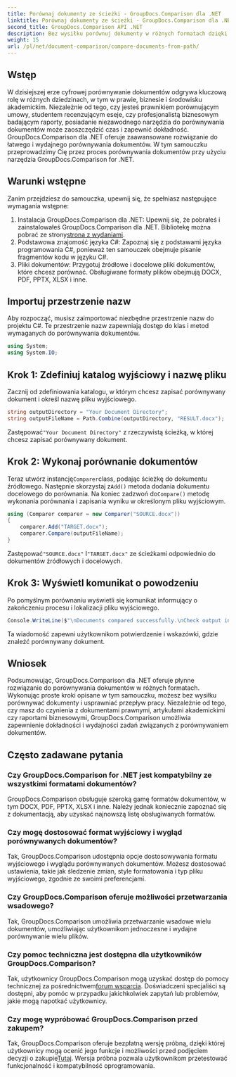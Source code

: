 ```yaml
---
title: Porównaj dokumenty ze ścieżki - GroupDocs.Comparison dla .NET
linktitle: Porównaj dokumenty ze ścieżki - GroupDocs.Comparison dla .NET
second_title: GroupDocs.Comparison API .NET
description: Bez wysiłku porównuj dokumenty w różnych formatach dzięki GroupDocs.Comparison dla .NET. Oszczędź czas i zapewnij dokładność w zadaniach prawnych, akademickich i biznesowych.
weight: 15
url: /pl/net/document-comparison/compare-documents-from-path/
---
```

## Wstęp
W dzisiejszej erze cyfrowej porównywanie dokumentów odgrywa kluczową rolę w różnych dziedzinach, w tym w prawie, biznesie i środowisku akademickim. Niezależnie od tego, czy jesteś prawnikiem porównującym umowy, studentem recenzującym eseje, czy profesjonalistą biznesowym badającym raporty, posiadanie niezawodnego narzędzia do porównywania dokumentów może zaoszczędzić czas i zapewnić dokładność. GroupDocs.Comparison dla .NET oferuje zaawansowane rozwiązanie do łatwego i wydajnego porównywania dokumentów. W tym samouczku przeprowadzimy Cię przez proces porównywania dokumentów przy użyciu narzędzia GroupDocs.Comparison for .NET.
## Warunki wstępne
Zanim przejdziesz do samouczka, upewnij się, że spełniasz następujące wymagania wstępne:
1. Instalacja GroupDocs.Comparison dla .NET: Upewnij się, że pobrałeś i zainstalowałeś GroupDocs.Comparison dla .NET. Bibliotekę można pobrać ze strony[strona z wydaniami](https://releases.groupdocs.com/comparison/net/).
2. Podstawowa znajomość języka C#: Zapoznaj się z podstawami języka programowania C#, ponieważ ten samouczek obejmuje pisanie fragmentów kodu w języku C#.
3. Pliki dokumentów: Przygotuj źródłowe i docelowe pliki dokumentów, które chcesz porównać. Obsługiwane formaty plików obejmują DOCX, PDF, PPTX, XLSX i inne.

## Importuj przestrzenie nazw
Aby rozpocząć, musisz zaimportować niezbędne przestrzenie nazw do projektu C#. Te przestrzenie nazw zapewniają dostęp do klas i metod wymaganych do porównywania dokumentów.
```csharp
using System;
using System.IO;
```
## Krok 1: Zdefiniuj katalog wyjściowy i nazwę pliku
Zacznij od zdefiniowania katalogu, w którym chcesz zapisać porównywany dokument i określ nazwę pliku wyjściowego.
```csharp
string outputDirectory = "Your Document Directory";
string outputFileName = Path.Combine(outputDirectory, "RESULT.docx");
```
 Zastępować`"Your Document Directory"` z rzeczywistą ścieżką, w której chcesz zapisać porównywany dokument.
## Krok 2: Wykonaj porównanie dokumentów
 Teraz utwórz instancję`Comparer`class, podając ścieżkę do dokumentu źródłowego. Następnie skorzystaj z`Add()` metoda dodania dokumentu docelowego do porównania. Na koniec zadzwoń do`Compare()` metodę wykonania porównania i zapisania wyniku w określonym pliku wyjściowym.
```csharp
using (Comparer comparer = new Comparer("SOURCE.docx"))
{
    comparer.Add("TARGET.docx");
    comparer.Compare(outputFileName);
}
```
 Zastępować`"SOURCE.docx"` I`"TARGET.docx"` ze ścieżkami odpowiednio do dokumentów źródłowych i docelowych.
## Krok 3: Wyświetl komunikat o powodzeniu
Po pomyślnym porównaniu wyświetli się komunikat informujący o zakończeniu procesu i lokalizacji pliku wyjściowego.
```csharp
Console.WriteLine($"\nDocuments compared successfully.\nCheck output in {outputDirectory}.");
```
Ta wiadomość zapewni użytkownikom potwierdzenie i wskazówki, gdzie znaleźć porównywany dokument.

## Wniosek
Podsumowując, GroupDocs.Comparison dla .NET oferuje płynne rozwiązanie do porównywania dokumentów w różnych formatach. Wykonując proste kroki opisane w tym samouczku, możesz bez wysiłku porównywać dokumenty i usprawniać przepływ pracy. Niezależnie od tego, czy masz do czynienia z dokumentami prawnymi, artykułami akademickimi czy raportami biznesowymi, GroupDocs.Comparison umożliwia zapewnienie dokładności i wydajności zadań związanych z porównywaniem dokumentów.
## Często zadawane pytania
### Czy GroupDocs.Comparison for .NET jest kompatybilny ze wszystkimi formatami dokumentów?
GroupDocs.Comparison obsługuje szeroką gamę formatów dokumentów, w tym DOCX, PDF, PPTX, XLSX i inne. Należy jednak koniecznie zapoznać się z dokumentacją, aby uzyskać najnowszą listę obsługiwanych formatów.
### Czy mogę dostosować format wyjściowy i wygląd porównywanych dokumentów?
Tak, GroupDocs.Comparison udostępnia opcje dostosowywania formatu wyjściowego i wyglądu porównywanych dokumentów. Możesz dostosować ustawienia, takie jak śledzenie zmian, style formatowania i typ pliku wyjściowego, zgodnie ze swoimi preferencjami.
### Czy GroupDocs.Comparison oferuje możliwości przetwarzania wsadowego?
Tak, GroupDocs.Comparison umożliwia przetwarzanie wsadowe wielu dokumentów, umożliwiając użytkownikom jednoczesne i wydajne porównywanie wielu plików.
### Czy pomoc techniczna jest dostępna dla użytkowników GroupDocs.Comparison?
 Tak, użytkownicy GroupDocs.Comparison mogą uzyskać dostęp do pomocy technicznej za pośrednictwem[forum wsparcia](https://forum.groupdocs.com/c/comparison/12). Doświadczeni specjaliści są dostępni, aby pomóc w przypadku jakichkolwiek zapytań lub problemów, jakie mogą napotkać użytkownicy.
### Czy mogę wypróbować GroupDocs.Comparison przed zakupem?
 Tak, GroupDocs.Comparison oferuje bezpłatną wersję próbną, dzięki której użytkownicy mogą ocenić jego funkcje i możliwości przed podjęciem decyzji o zakupie[Tutaj](https://releases.groupdocs.com/). Wersja próbna pozwala użytkownikom przetestować funkcjonalność i kompatybilność oprogramowania.